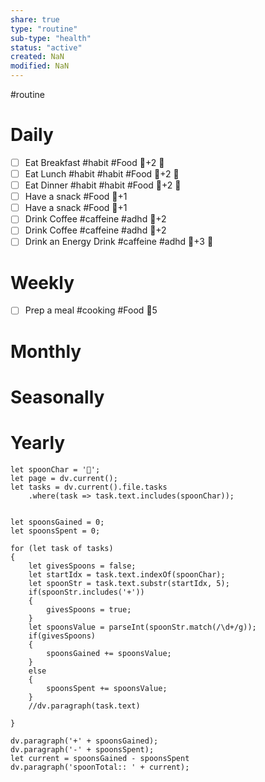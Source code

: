 ```yaml
---
share: true
type: "routine"
sub-type: "health"
status: "active"
created: NaN 
modified: NaN
---
```

  #routine

# Daily
- [ ] Eat Breakfast #habit #Food  🥄+2 🔼 
- [ ] Eat Lunch #habit #habit #Food  🥄+2 🔼 
- [ ] Eat Dinner #habit #habit #Food  🥄+2 🔼 
- [ ] Have a snack #Food  🥄+1
- [ ] Have a snack #Food  🥄+1
- [ ] Drink Coffee #caffeine #adhd  🥄+2
- [ ] Drink Coffee #caffeine #adhd  🥄+2 
- [ ] Drink an Energy Drink #caffeine #adhd  🥄+3 🔼 

# Weekly
- [ ] Prep a meal #cooking #Food  🥄5
# Monthly
# Seasonally
# Yearly

```dataviewjs
let spoonChar = '🥄';
let page = dv.current();
let tasks = dv.current().file.tasks
	.where(task => task.text.includes(spoonChar));


let spoonsGained = 0;
let spoonsSpent = 0;

for (let task of tasks)
{
	let givesSpoons = false;
	let startIdx = task.text.indexOf(spoonChar);
	let spoonStr = task.text.substr(startIdx, 5);
	if(spoonStr.includes('+'))
	{
		givesSpoons = true;
	}
	let spoonsValue = parseInt(spoonStr.match(/\d+/g));
	if(givesSpoons)
	{
		spoonsGained += spoonsValue;
	}		
	else
	{
		spoonsSpent += spoonsValue;
	}
	//dv.paragraph(task.text)
	
}

dv.paragraph('+' + spoonsGained);
dv.paragraph('-' + spoonsSpent);
let current = spoonsGained - spoonsSpent
dv.paragraph('spoonTotal:: ' + current);
